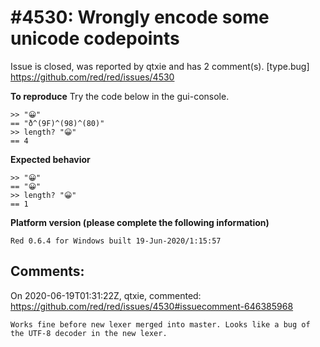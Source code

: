 
#4530: Wrongly encode some unicode codepoints
================================================================================
Issue is closed, was reported by qtxie and has 2 comment(s).
[type.bug]
<https://github.com/red/red/issues/4530>

**To reproduce**
Try the code below in the gui-console.
```
>> "😀"
== "ð^(9F)^(98)^(80)"
>> length? "😀"
== 4
```
**Expected behavior**
```
>> "😀"
== "😀"
>> length? "😀"
== 1
```

**Platform version (please complete the following information)**
```
Red 0.6.4 for Windows built 19-Jun-2020/1:15:57
```



Comments:
--------------------------------------------------------------------------------

On 2020-06-19T01:31:22Z, qtxie, commented:
<https://github.com/red/red/issues/4530#issuecomment-646385968>

    Works fine before new lexer merged into master. Looks like a bug of the UTF-8 decoder in the new lexer.

